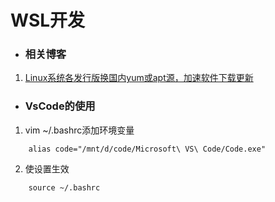 # WSL开发 

* ### 相关博客

1. [Linux系统各发行版换国内yum或apt源，加速软件下载更新](https://zhuanlan.zhihu.com/p/122214146)

* ### VsCode的使用

1.  vim ~/.bashrc添加环境变量
```
    alias code="/mnt/d/code/Microsoft\ VS\ Code/Code.exe"
```
2. 使设置生效
```
    source ~/.bashrc
```


